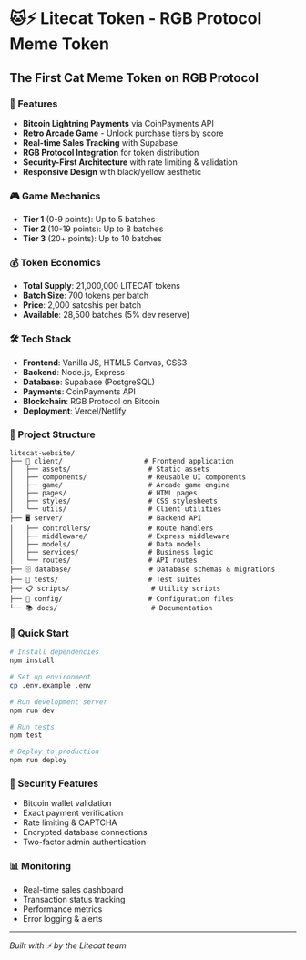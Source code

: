 # 🐱⚡ Litecat Token - RGB Protocol Meme Token

## The First Cat Meme Token on RGB Protocol

### 🚀 Features
- **Bitcoin Lightning Payments** via CoinPayments API
- **Retro Arcade Game** - Unlock purchase tiers by score
- **Real-time Sales Tracking** with Supabase
- **RGB Protocol Integration** for token distribution
- **Security-First Architecture** with rate limiting & validation
- **Responsive Design** with black/yellow aesthetic

### 🎮 Game Mechanics
- **Tier 1** (0-9 points): Up to 5 batches
- **Tier 2** (10-19 points): Up to 8 batches  
- **Tier 3** (20+ points): Up to 10 batches

### 💰 Token Economics
- **Total Supply**: 21,000,000 LITECAT tokens
- **Batch Size**: 700 tokens per batch
- **Price**: 2,000 satoshis per batch
- **Available**: 28,500 batches (5% dev reserve)

### 🛠 Tech Stack
- **Frontend**: Vanilla JS, HTML5 Canvas, CSS3
- **Backend**: Node.js, Express
- **Database**: Supabase (PostgreSQL)
- **Payments**: CoinPayments API
- **Blockchain**: RGB Protocol on Bitcoin
- **Deployment**: Vercel/Netlify

### 📁 Project Structure
```
litecat-website/
├── 🎨 client/                    # Frontend application
│   ├── assets/                   # Static assets
│   ├── components/               # Reusable UI components
│   ├── game/                     # Arcade game engine
│   ├── pages/                    # HTML pages
│   ├── styles/                   # CSS stylesheets
│   └── utils/                    # Client utilities
├── 🖥️ server/                     # Backend API
│   ├── controllers/              # Route handlers
│   ├── middleware/               # Express middleware
│   ├── models/                   # Data models
│   ├── services/                 # Business logic
│   └── routes/                   # API routes
├── 🗄️ database/                   # Database schemas & migrations
├── 🧪 tests/                      # Test suites
├── 📋 scripts/                    # Utility scripts
├── 🔧 config/                     # Configuration files
└── 📚 docs/                       # Documentation
```

### 🚦 Quick Start
```bash
# Install dependencies
npm install

# Set up environment
cp .env.example .env

# Run development server
npm run dev

# Run tests
npm test

# Deploy to production
npm run deploy
```

### 🔐 Security Features
- Bitcoin wallet validation
- Exact payment verification
- Rate limiting & CAPTCHA
- Encrypted database connections
- Two-factor admin authentication

### 📊 Monitoring
- Real-time sales dashboard
- Transaction status tracking
- Performance metrics
- Error logging & alerts

---
*Built with ⚡ by the Litecat team*

